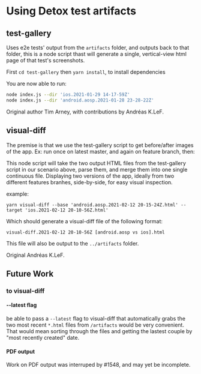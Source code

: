 # Using Detox test artifacts

## test-gallery

Uses e2e tests' output from the `artifacts` folder, and outputs back to that folder, this is a node script thast will generate a single, vertical-view html page of that test's screenshots.

First `cd test-gallery`
then `yarn install`, to install dependencies

You are now able to run:

```bash
node index.js --dir 'ios.2021-01-29 14-17-59Z'
node index.js --dir 'android.aosp.2021-01-28 23-28-22Z'
```

Original author Tim Arney, with contributions by Andréas K.LeF.

## visual-diff

The premise is that we use the test-gallery script to get before/after images of the app. Ex: run once on latest master, and again on feature branch, then:

This node script will take the two output HTML files from the test-gallery script in our scenario above, parse them, and merge them into one single continuous file. Displaying two versions of the app, ideally from two different features branhes, side-by-side, for easy visual inspection.

example:

`yarn visual-diff --base 'android.aosp.2021-02-12 20-15-24Z.html' --target 'ios.2021-02-12 20-10-56Z.html'`

Which should generate a visual-diff file of the following format:

`visual-diff.2021-02-12 20-10-56Z [android.aosp vs ios].html`

This file will also be output to the `../artifacts` folder.

Original Andréas K.LeF.

## Future Work

### to visual-diff

#### --latest flag

be able to pass a `--latest` flag to visual-diff that automatically grabs the two most recent  `*.html` files from `/artifacts` would be very convenient. That would mean sorting through the files and getting the lastest couple by "most recently created" date.

#### PDF output

Work on PDF output was interruped by #1548, and may yet be incomplete.
